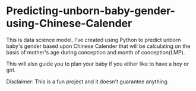 # Predicting-unborn-baby-gender-using-Chinese-Calender

This is data science model, I've created using Python to predict unborn baby's gender based upon Chinese Calender that will be calculating on the basis of mother's age during conception and month of conception(LMP).

This will also guide you to plan your baby if you either like to have a boy or girl.

Disclaimer: This is a fun project and it doesn't guarantee anything.
